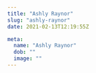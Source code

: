 ```yaml
---
title: "Ashly Raynor"
slug: "ashly-raynor"
date: 2021-02-13T12:19:55Z

meta:
  name: "Ashly Raynor"
  dob: ""
  image: ""
---
```


